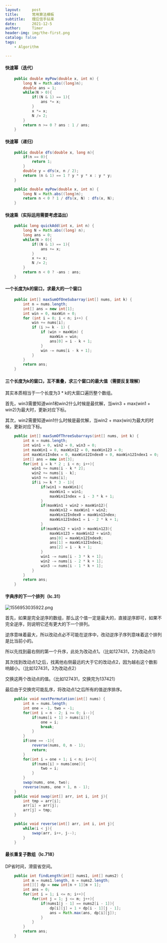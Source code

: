 ```yaml
---
layout:     post
title:      常用算法模板
subtitle:   理应信手拈来
date:       2021-12-5
author:     Timer
header-img: img/the-first.png
catalog: false
tags:
    - Algorithm

---
```


#### 快速幂（迭代）

```java
    public double myPow(double x, int n) {
        long N = Math.abs((long)n);
        double ans = 1;
        while(N > 0){
            if((N & 1) == 1){
                ans *= x;
            }
            x *= x;
            N /= 2;
        }
        return n >= 0 ? ans : 1 / ans;
    }
```

#### 快速幂（递归）

```java
    public double dfs(double x, long n){
        if(n == 0){
            return 1;
        }
        double y = dfs(x, n / 2);
        return (n & 1) == 1 ? y * y * x : y * y;
    }

    public double myPow(double x, int n) {
        long N = Math.abs((long)n);        
        return n < 0 ? 1 / dfs(x, N) : dfs(x, N);
    }
```

#### 快速乘（实际运用需要考虑溢出）

```java
    public long quickAdd(int x, int n) {
        long N = Math.abs((long) n);
        long ans = 0;
        while(N > 0){
            if((N & 1) == 1){
                ans += x;
            }
            x += x;
            N /= 2;
        }
        return n < 0 ? -ans : ans;
    }
```

#### 一个长度为k的窗口，求最大的一个窗口

```java
    public int[] maxSumOfOneSubarray(int[] nums, int k) {
        int n = nums.length;
        int[] ans = new int[1];
        int win = 0, maxWin = 0;
        for (int i = 0; i < n; i++) {
            win += nums[i];
            if (i >= k - 1) {
                if (win > maxWin) {
                    maxWin = win;
                    ans[0] = i - k + 1;
                }
                win -= nums[i - k + 1];
            }
        }
        return ans;
    }
```

#### 三个长度为k的窗口，互不重叠，求三个窗口的最大值（**需要反复理解**）

其实本质相当于一个长度为3 * k的大窗口遍历整个数组。

首先，win3需要知道win1和win2什么时候是最优解，当win3 + max(win1 + win2)为最大时，更新对应下标。

其次，win2需要知道win1什么时候是最优解，当win2 + max(win)为最大的时候，更新对应下标。

```java
    public int[] maxSumOfThreeSubarrays(int[] nums, int k) {
        int n = nums.length;
        int win1 = 0, win2 = 0, win3 = 0;
        int maxWin1 = 0, maxWin12 = 0, maxWin123 = 0;
        int maxWin1Index = 0, maxWin12Index0 = 0, maxWin12Index1 = 0;
        int[] ans = new int[3];
        for(int i = k * 2 ; i < n; i++){
            win1 += nums[i - k * 2];
            win2 += nums[i - k];
            win3 += nums[i];
            if(i >= k * 3 - 1){
                if(win1 > maxWin1){
                    maxWin1 = win1;
                    maxWin1Index = i - 3 * k + 1;
                }
                if(maxWin1 + win2 > maxWin12){
                    maxWin12 = maxWin1 + win2;
                    maxWin12Index0 = maxWin1Index;
                    maxWin12Index1 = i - 2 * k + 1;
                }
                if(maxWin12 + win3 > maxWin123){
                    maxWin123 = maxWin12 + win3;
                    ans[0] = maxWin12Index0;
                    ans[1] = maxWin12Index1;
                    ans[2] = i - k + 1;
                }
                win1 -= nums[i - 3 * k + 1];
                win2 -= nums[i - 2 * k + 1];
                win3 -= nums[i - 1 * k + 1];
            }
        }
        return ans;
    }
```

#### 字典序的下一个排列（lc.31）

![1556953035922.png](https://gitee.com/timerizaya/timer-pic/raw/master/img/4169e8e0c8b4d71d4d32b4f50b09a57c0ea951cb4bdbd16a785d5847959e261f-1556953035922.png)

首先，如果是完全逆序的数组，那么这个值一定是最大的，直接逆序即可，如果不完全逆序，则说明它还有更大的下一个排列。

逆序意味着最大，所以改动点必不可能在逆序中，改动逆序子序列意味着这个排列是比当前小的。

所以先找到最右侧的第一个升序，此处为改动点1。（比如127431，2为改动点1）

其次找到改动点1之后，找离他右侧最远的大于它的改动点2，因为越右这个数影响越小。（比如127431，3为改动点2）

交换这两个改动点的值。（比如127431，交换完为137421）

最后由于交换完可能乱序，将改动点1之后所有的值逆序排序。

```java
    public void nextPermutation(int[] nums) {
        int n = nums.length;
        int one = -1, two = -1;
        for(int i = n - 2; i >= 0; i--){
            if(nums[i + 1] > nums[i]){
                one = i;
                break;
            }
        }
        if(one == -1){
            reverse(nums, 0, n - 1);
            return;
        }
        for(int i = one + 1; i < n; i++){
            if(nums[i] > nums[one]){
                two = i;
            }
        }
        swap(nums, one, two);
        reverse(nums, one + 1, n - 1);
    }
    public void swap(int[] arr, int i, int j){
        int tmp = arr[i];
        arr[i] = arr[j];
        arr[j] = tmp;
    }

    public void reverse(int[] arr, int i, int j){
        while(i < j){
            swap(arr, i++, j--);
        }
    }
```

#### 最长重复子数组（lc.718）

DP省时间，滑窗省空间。

```java
    public int findLength(int[] nums1, int[] nums2) {
        int m = nums1.length, n = nums2.length;
        int[][] dp = new int[n + 1][m + 1];
        int ans = 0;
        for(int i = 1; i <= n; i++){
            for(int j = 1; j <= m; j++){
                if(nums1[j - 1] == nums2[i - 1]){
                    dp[i][j] = 1 + dp[i - 1][j - 1];
                    ans = Math.max(ans, dp[i][j]);
                }
            }
        }
        return ans;
    }
```

